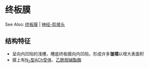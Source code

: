 # 终板膜

See Also: [终板膜](终板膜.md) | [神经-肌接头](神经-肌接头.md)

## 结构特征

- 呈向内凹陷的浅槽，槽底终板膜向内凹陷，形成许多**皱褶**以增大表面积
- 膜上有[N<sub>2</sub>型ACh受体](N2型ACh受体.md)、[乙酰胆碱酯酶](乙酰胆碱酯酶.md)
